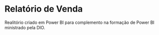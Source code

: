 # Relatório de Venda
Realitório criado em Power BI para complemento na formação de Power BI ministrado pela DIO.
